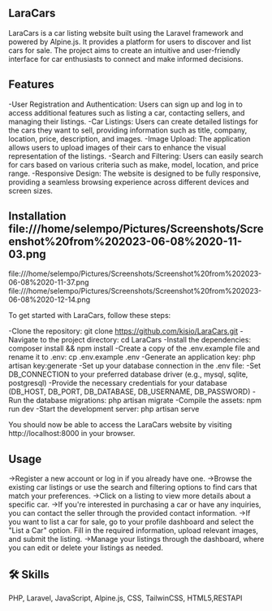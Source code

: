 ## LaraCars

LaraCars is a car listing website built using the Laravel framework and powered by Alpine.js. It provides a platform for users to discover and list cars for sale. The project aims to create an intuitive and user-friendly interface for car enthusiasts to connect and make informed decisions.




## Features


-User Registration and Authentication: Users can sign up and log in to access additional features such as listing a car, contacting sellers, and managing their listings.
-Car Listings: Users can create detailed listings for the cars they want to sell, providing information such as title, company, location, price, description, and images.
-Image Upload: The application allows users to upload images of their cars to enhance the visual representation of the listings.
-Search and Filtering: Users can easily search for cars based on various criteria such as make, model, location, and price range.
-Responsive Design: The website is designed to be fully responsive, providing a seamless browsing experience across different devices and screen sizes.

## Installation file:///home/selempo/Pictures/Screenshots/Screenshot%20from%202023-06-08%2020-11-03.png
file:///home/selempo/Pictures/Screenshots/Screenshot%20from%202023-06-08%2020-11-37.png
file:///home/selempo/Pictures/Screenshots/Screenshot%20from%202023-06-08%2020-12-14.png

To get started with LaraCars, follow these steps:

-Clone the repository: git clone https://github.com/kisio/LaraCars.git
-Navigate to the project directory: cd LaraCars
-Install the dependencies: composer install && npm install
-Create a copy of the .env.example file and rename it to .env: cp .env.example .env
-Generate an application key: php artisan key:generate
-Set up your database connection in the .env file:
-Set DB_CONNECTION to your preferred database driver (e.g., mysql, sqlite, postgresql)
-Provide the necessary credentials for your database (DB_HOST, DB_PORT, DB_DATABASE, DB_USERNAME, DB_PASSWORD)
-Run the database migrations: php artisan migrate
-Compile the assets: npm run dev
-Start the development server: php artisan serve

You should now be able to access the LaraCars website by visiting http://localhost:8000 in your browser.
## Usage

->Register a new account or log in if you already have one.
->Browse the existing car listings or use the search and filtering options to find cars that match your preferences.
->Click on a listing to view more details about a specific car.
->If you're interested in purchasing a car or have any inquiries, you can contact the seller through the provided contact information.
->If you want to list a car for sale, go to your profile dashboard and select the "List a Car" option. Fill in the required information, upload relevant images, and submit the listing.
->Manage your listings through the dashboard, where you can edit or delete your listings as needed.
## 🛠 Skills
PHP, Laravel, JavaScript, Alpine.js, CSS, TailwinCSS, HTML5,RESTAPI

